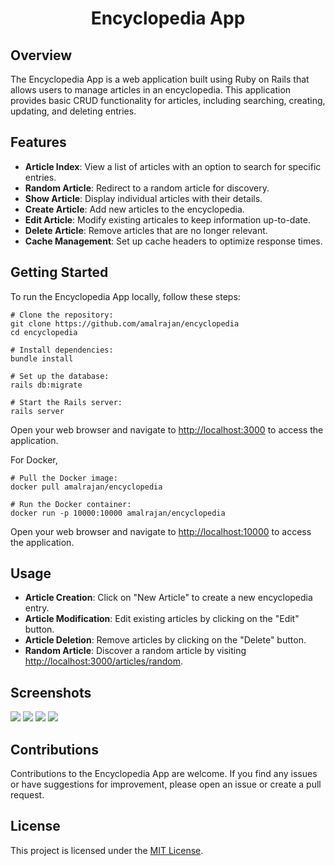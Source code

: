 <h1 align="center">Encyclopedia App</h1>

## Overview

The Encyclopedia App is a web application built using Ruby on Rails that allows users to manage articles in an encyclopedia. This application provides basic CRUD functionality for articles, including searching, creating, updating, and deleting entries.

## Features

- **Article Index**: View a list of articles with an option to search for specific entries.
- **Random Article**: Redirect to a random article for discovery.
- **Show Article**: Display individual articles with their details.
- **Create Article**: Add new articles to the encyclopedia.
- **Edit Article**: Modify existing articales to keep information up-to-date.
- **Delete Article**: Remove articles that are no longer relevant.
- **Cache Management**: Set up cache headers to optimize response times.

## Getting Started

To run the Encyclopedia App locally, follow these steps:

```
# Clone the repository:
git clone https://github.com/amalrajan/encyclopedia
cd encyclopedia

# Install dependencies:
bundle install

# Set up the database:
rails db:migrate

# Start the Rails server:
rails server
```

Open your web browser and navigate to [http://localhost:3000](http://localhost:3000) to access the application.


For Docker,

```
# Pull the Docker image:
docker pull amalrajan/encyclopedia

# Run the Docker container:
docker run -p 10000:10000 amalrajan/encyclopedia
```

Open your web browser and navigate to [http://localhost:10000](http://localhost:10000) to access the application.

## Usage

- **Article Creation**: Click on "New Article" to create a new encyclopedia entry.
- **Article Modification**: Edit existing articles by clicking on the "Edit" button.
- **Article Deletion**: Remove articles by clicking on the "Delete" button.
- **Random Article**: Discover a random article by visiting [http://localhost:3000/articles/random](http://localhost:3000/articles/random).


## Screenshots

<img src="https://ik.imagekit.io/5jrct2yttdr/encyclopedia-rails-github/screely-1705890504082_FFBUB-NHj.png?updatedAt=1705890538630">

<img src="https://ik.imagekit.io/5jrct2yttdr/encyclopedia-rails-github/screely-1705890495818_XdlbQpy8q.png?updatedAt=1705890540666">

<img src="https://ik.imagekit.io/5jrct2yttdr/encyclopedia-rails-github/screely-1705890510583_qMQg5H_gR.png?updatedAt=1705890538581">

<img src="https://ik.imagekit.io/5jrct2yttdr/encyclopedia-rails-github/screely-1705890475466_4ZeLiLWVd.png?updatedAt=1705890538405">

## Contributions

Contributions to the Encyclopedia App are welcome. If you find any issues or have suggestions for improvement, please open an issue or create a pull request.

## License

This project is licensed under the [MIT License](LICENSE).
